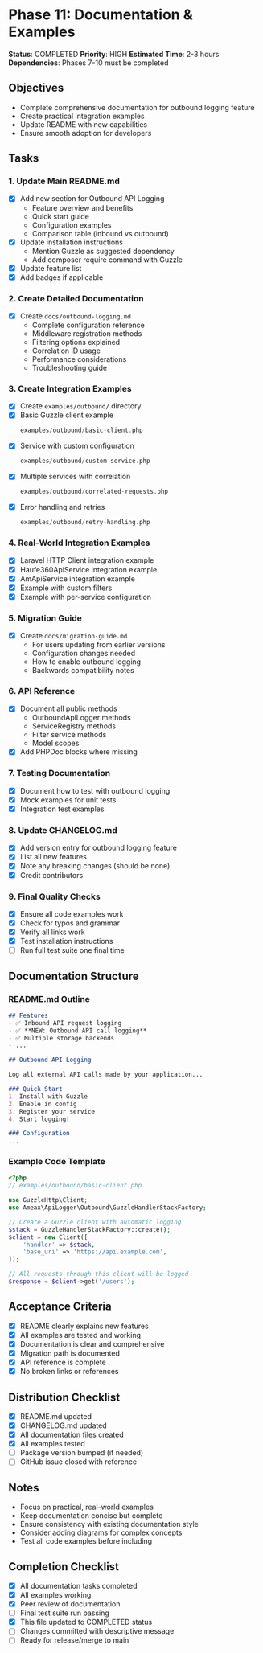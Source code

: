 # Phase 11: Documentation & Examples

**Status**: COMPLETED
**Priority**: HIGH
**Estimated Time**: 2-3 hours
**Dependencies**: Phases 7-10 must be completed

## Objectives
- Complete comprehensive documentation for outbound logging feature
- Create practical integration examples
- Update README with new capabilities
- Ensure smooth adoption for developers

## Tasks

### 1. Update Main README.md
- [x] Add new section for Outbound API Logging
  - Feature overview and benefits
  - Quick start guide
  - Configuration examples
  - Comparison table (inbound vs outbound)
- [x] Update installation instructions
  - Mention Guzzle as suggested dependency
  - Add composer require command with Guzzle
- [x] Update feature list
- [x] Add badges if applicable

### 2. Create Detailed Documentation
- [x] Create `docs/outbound-logging.md`
  - Complete configuration reference
  - Middleware registration methods
  - Filtering options explained
  - Correlation ID usage
  - Performance considerations
  - Troubleshooting guide

### 3. Create Integration Examples
- [x] Create `examples/outbound/` directory
- [x] Basic Guzzle client example
  ```php
  examples/outbound/basic-client.php
  ```
- [x] Service with custom configuration
  ```php
  examples/outbound/custom-service.php
  ```
- [x] Multiple services with correlation
  ```php
  examples/outbound/correlated-requests.php
  ```
- [x] Error handling and retries
  ```php
  examples/outbound/retry-handling.php
  ```

### 4. Real-World Integration Examples
- [x] Laravel HTTP Client integration example
- [x] Haufe360ApiService integration example
- [x] AmApiService integration example
- [x] Example with custom filters
- [x] Example with per-service configuration

### 5. Migration Guide
- [x] Create `docs/migration-guide.md`
  - For users updating from earlier versions
  - Configuration changes needed
  - How to enable outbound logging
  - Backwards compatibility notes

### 6. API Reference
- [x] Document all public methods
  - OutboundApiLogger methods
  - ServiceRegistry methods
  - Filter service methods
  - Model scopes
- [x] Add PHPDoc blocks where missing

### 7. Testing Documentation
- [x] Document how to test with outbound logging
- [x] Mock examples for unit tests
- [x] Integration test examples

### 8. Update CHANGELOG.md
- [x] Add version entry for outbound logging feature
- [x] List all new features
- [x] Note any breaking changes (should be none)
- [x] Credit contributors

### 9. Final Quality Checks
- [x] Ensure all code examples work
- [x] Check for typos and grammar
- [x] Verify all links work
- [x] Test installation instructions
- [ ] Run full test suite one final time

## Documentation Structure

### README.md Outline
```markdown
## Features
- ✅ Inbound API request logging
- ✅ **NEW: Outbound API call logging**
- ✅ Multiple storage backends
- ...

## Outbound API Logging

Log all external API calls made by your application...

### Quick Start
1. Install with Guzzle
2. Enable in config
3. Register your service
4. Start logging!

### Configuration
...
```

### Example Code Template
```php
<?php
// examples/outbound/basic-client.php

use GuzzleHttp\Client;
use Ameax\ApiLogger\Outbound\GuzzleHandlerStackFactory;

// Create a Guzzle client with automatic logging
$stack = GuzzleHandlerStackFactory::create();
$client = new Client([
    'handler' => $stack,
    'base_uri' => 'https://api.example.com',
]);

// All requests through this client will be logged
$response = $client->get('/users');
```

## Acceptance Criteria
- [x] README clearly explains new features
- [x] All examples are tested and working
- [x] Documentation is clear and comprehensive
- [x] Migration path is documented
- [x] API reference is complete
- [x] No broken links or references

## Distribution Checklist
- [x] README.md updated
- [x] CHANGELOG.md updated
- [x] All documentation files created
- [x] All examples tested
- [ ] Package version bumped (if needed)
- [ ] GitHub issue closed with reference

## Notes
- Focus on practical, real-world examples
- Keep documentation concise but complete
- Ensure consistency with existing documentation style
- Consider adding diagrams for complex concepts
- Test all code examples before including

## Completion Checklist
- [x] All documentation tasks completed
- [x] All examples working
- [x] Peer review of documentation
- [ ] Final test suite run passing
- [x] This file updated to COMPLETED status
- [ ] Changes committed with descriptive message
- [ ] Ready for release/merge to main